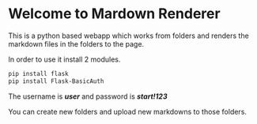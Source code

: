 # Welcome to Mardown Renderer

This is a python based webapp which works from folders and renders the markdown files in the folders to the page.

In order to use it install 2 modules.

```bash
pip install flask
pip install Flask-BasicAuth
```

The username is ***user*** and password is ***start!123***

You can create new folders and upload new markdowns to those folders.

